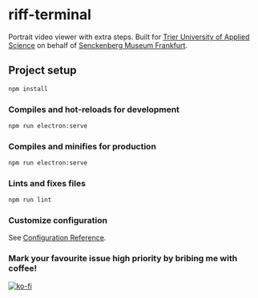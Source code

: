 # riff-terminal

Portrait video viewer with extra steps.
Built for [Trier University of Applied Science](https://www.hochschule-trier.de/) on behalf of [Senckenberg Museum Frankfurt](https://museumfrankfurt.senckenberg.de/de/ausstellung/ausstellung/korallenriff/).

## Project setup

```sh
npm install
```

### Compiles and hot-reloads for development

```sh
npm run electron:serve
```

### Compiles and minifies for production

```sh
npm run electron:serve
```

### Lints and fixes files

```sh
npm run lint
```

### Customize configuration
See [Configuration Reference](https://cli.vuejs.org/config/).

### Mark your favourite issue high priority by bribing me with coffee!
[![ko-fi](https://ko-fi.com/img/githubbutton_sm.svg)](https://ko-fi.com/C0C256RKD)
